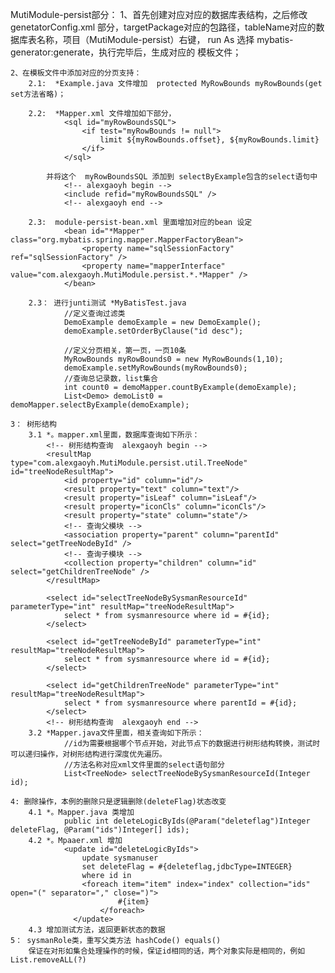 MutiModule-persist部分：
	1、首先创建对应对应的数据库表结构，之后修改 genetatorConfig.xml 部分，targetPackage对应的包路径，tableName对应的数据库表名称，项目（MutiModule-persist）右键，
	run As 选择 mybatis-generator:generate，执行完毕后，生成对应的 模板文件；
	
	2、在模板文件中添加对应的分页支持：
		2.1:  *Example.java 文件增加  protected MyRowBounds myRowBounds(get set方法省略)；
		
		2.2:  *Mapper.xml 文件增加如下部分， 
				<sql id="myRowBoundsSQL">
					<if test="myRowBounds != null">
						limit ${myRowBounds.offset}, ${myRowBounds.limit}
					</if>
				</sql>
				
			并将这个  myRowBoundsSQL 添加到 selectByExample包含的select语句中
				<!-- alexgaoyh begin -->
				<include refid="myRowBoundsSQL" />
			    <!-- alexgaoyh end -->
						
		2.3:  module-persist-bean.xml 里面增加对应的bean 设定
				<bean id="*Mapper" class="org.mybatis.spring.mapper.MapperFactoryBean">  
			        <property name="sqlSessionFactory" ref="sqlSessionFactory" />  
			        <property name="mapperInterface" value="com.alexgaoyh.MutiModule.persist.*.*Mapper" />  
				</bean>
			
		2.3： 进行junti测试 *MyBatisTest.java
				//定义查询过滤类
				DemoExample demoExample = new DemoExample();
				demoExample.setOrderByClause("id desc");
				
				//定义分页相关，第一页，一页10条
				MyRowBounds myRowBounds0 = new MyRowBounds(1,10);
				demoExample.setMyRowBounds(myRowBounds0);
				//查询总记录数，list集合
				int count0 = demoMapper.countByExample(demoExample);
				List<Demo> demoList0 = demoMapper.selectByExample(demoExample);

	3： 树形结构
		3.1 *。mapper.xml里面，数据库查询如下所示：
			<!-- 树形结构查询  alexgaoyh begin -->
			<resultMap type="com.alexgaoyh.MutiModule.persist.util.TreeNode" id="treeNodeResultMap">  
		        <id property="id" column="id"/>  
		        <result property="text" column="text"/>  
		        <result property="isLeaf" column="isLeaf"/>  
		        <result property="iconCls" column="iconCls"/>  
		        <result property="state" column="state"/>  
		        <!-- 查询父模块 -->  
		        <association property="parent" column="parentId" select="getTreeNodeById" />  
		        <!-- 查询子模块 -->  
		        <collection property="children" column="id" select="getChildrenTreeNode" />  
		    </resultMap>  
		      
		    <select id="selectTreeNodeBySysmanResourceId" parameterType="int" resultMap="treeNodeResultMap">  
		        select * from sysmanresource where id = #{id};
		    </select>  
		      
		    <select id="getTreeNodeById" parameterType="int" resultMap="treeNodeResultMap">  
		        select * from sysmanresource where id = #{id};
		    </select>  
		      
		    <select id="getChildrenTreeNode" parameterType="int" resultMap="treeNodeResultMap">  
		        select * from sysmanresource where parentId = #{id};
		    </select>
		    <!-- 树形结构查询  alexgaoyh end -->			
		3.2 *Mapper.java文件里面，相关查询如下所示：
				//id为需要根据哪个节点开始，对此节点下的数据进行树形结构转换，测试时可以递归操作，对树形结构进行深度优先遍历。
				//方法名称对应xml文件里面的select语句部分
				List<TreeNode> selectTreeNodeBySysmanResourceId(Integer id);
				
	4: 删除操作，本例的删除只是逻辑删除(deleteFlag)状态改变
		4.1	*。Mapper.java 类增加
				public int deleteLogicByIds(@Param("deleteflag")Integer deleteFlag, @Param("ids")Integer[] ids);
		4.2 *。Mpaaer.xml 增加
				<update id="deleteLogicByIds">
					update sysmanuser
					set deleteFlag = #{deleteflag,jdbcType=INTEGER}
					where id in
					<foreach item="item" index="index" collection="ids" open="(" separator="," close=")">
				            #{item}
				        </foreach>
				  </update>
		4.3 增加测试方法，返回更新状态的数据
	5： sysmanRole类，重写父类方法 hashCode() equals()
		保证在对形如集合处理操作的时候，保证id相同的话，两个对象实际是相同的，例如 List.removeALL(?) 
							